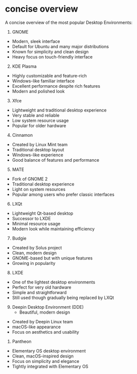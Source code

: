 # concise overview
A concise overview of the most popular Desktop Environments:

1. GNOME
- Modern, sleek interface
- Default for Ubuntu and many major distributions
- Known for simplicity and clean design
- Heavy focus on touch-friendly interface

2. KDE Plasma
- Highly customizable and feature-rich
- Windows-like familiar interface
- Excellent performance despite rich features
- Modern and polished look

3. Xfce
- Lightweight and traditional desktop experience
- Very stable and reliable
- Low system resource usage
- Popular for older hardware

4. Cinnamon
- Created by Linux Mint team
- Traditional desktop layout
- Windows-like experience
- Good balance of features and performance

5. MATE
- Fork of GNOME 2
- Traditional desktop experience
- Light on system resources
- Popular among users who prefer classic interfaces

6. LXQt
- Lightweight Qt-based desktop
- Successor to LXDE
- Minimal resource usage
- Modern look while maintaining efficiency

7. Budgie
- Created by Solus project
- Clean, modern design
- GNOME-based but with unique features
- Growing in popularity

8. LXDE
- One of the lightest desktop environments
- Perfect for very old hardware
- Simple and straightforward
- Still used though gradually being replaced by LXQt

9. Deepin Desktop Environment (DDE)
   - Beautiful, modern design
- Created by Deepin Linux team
- macOS-like appearance
- Focus on aesthetics and usability

1.  Pantheon
- Elementary OS desktop environment
- Clean, macOS-inspired design
- Focus on simplicity and elegance
- Tightly integrated with Elementary OS
